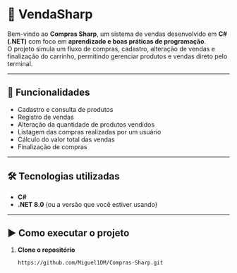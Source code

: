 # 🛒 VendaSharp

Bem-vindo ao **Compras Sharp**, um sistema de vendas desenvolvido em **C# (.NET)** com foco em **aprendizado e boas práticas de programação**.  
O projeto simula um fluxo de compras, cadastro, alteração de vendas e finalização do carrinho, permitindo gerenciar produtos e vendas direto pelo terminal.

---

## 🚀 Funcionalidades
- Cadastro e consulta de produtos  
- Registro de vendas  
- Alteração da quantidade de produtos vendidos  
- Listagem das compras realizadas por um usuário  
- Cálculo do valor total das vendas  
- Finalização de compras  

---

## 🛠️ Tecnologias utilizadas
- **C#**  
- **.NET 8.0** (ou a versão que você estiver usando)  

---

## ▶️ Como executar o projeto

1. **Clone o repositório**
   ```bash
   https://github.com/Miguel1DM/Compras-Sharp.git
